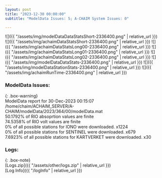 ```yaml
---
layout: post
title: "2023-12-30 00:00:00"
subtitle: "ModelData Issues: 5; A-CHAIM System Issues: 0"

---
```


![]({{ "/assets/img/modelDataDataStatsShort-2336400.png" | relative_url }})
![]({{ "/assets/img/achaimDataStatsShort-2336400.png" | relative_url }})
![]({{ "/assets/img/achaimDataStatsLong00-2336400.png" | relative_url }})
![]({{ "/assets/img/achaimDataStatsLong01-2336400.png" | relative_url }})
![]({{ "/assets/img/achaimDataStatsLong02-2336400.png" | relative_url }})
![]({{ "/assets/img/modelDataDataStats-2336400.png" | relative_url }})
![]({{ "/assets/img/modelDataStationStats-2336400.png" | relative_url }})
![]({{ "/assets/img/achaimRunTime-2336400.png" | relative_url }})


### ModelData Issues:  
  
{: .box-warning}  
 ModelData report for 30-Dec-2023 00:15:07   
 /home/chaim/ACHAIM_SERVER/A-CHAIM/modelData/2023/364/00/modelData.mat   
 50.1792% of RIO absoprtion values are finite   
 74.5358% of RIO volt values are finite   
 0% of all possible stations for IONO were downloaded. x1224   
 0% of all possible stations for SENTINEL were downloaded. x679   
 7.6923% of all possible stations for KARTVERKET were downloaded. x30   
  


### Logs:  
  
{: .box-note}  
[Logs.zip]({{ "/assets/other/logs.zip" | relative_url }})  
[Log Info]({{ "/logInfo" | relative_url }})  
